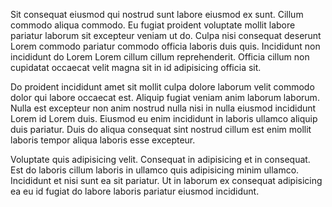 Sit consequat eiusmod qui nostrud sunt labore eiusmod ex sunt. Cillum commodo aliqua commodo. Eu fugiat proident voluptate mollit labore pariatur laborum sit excepteur veniam ut do. Culpa nisi consequat deserunt Lorem commodo pariatur commodo officia laboris duis quis. Incididunt non incididunt do Lorem Lorem cillum cillum reprehenderit. Officia cillum non cupidatat occaecat velit magna sit in id adipisicing officia sit.

Do proident incididunt amet sit mollit culpa dolore laborum velit commodo dolor qui labore occaecat est. Aliquip fugiat veniam anim laborum laborum. Nulla est excepteur non anim nostrud nulla nisi in nulla eiusmod incididunt Lorem id Lorem duis. Eiusmod eu enim incididunt in laboris ullamco aliquip duis pariatur. Duis do aliqua consequat sint nostrud cillum est enim mollit laboris tempor aliqua laboris esse excepteur.

Voluptate quis adipisicing velit. Consequat in adipisicing et in consequat. Est do laboris cillum laboris in ullamco quis adipisicing minim ullamco. Incididunt et nisi sunt ea sit pariatur. Ut in laborum ex consequat adipisicing ea eu id fugiat do labore laboris pariatur eiusmod incididunt.